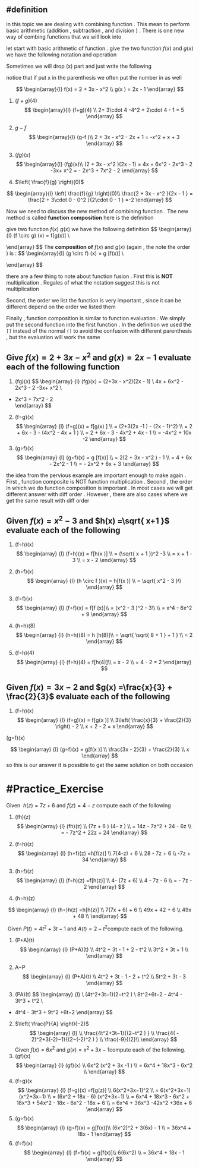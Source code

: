 




## #definition    

in this topic we are dealing with combining function . This mean to perform basic arithmetic (addition , subtraction , and division   ) . There is one new way of combing functions that we will look into 

let start with basic arithmetic of function . give the two function $f(x)$ and  $g(x)$ we have the following notation and operation 



Sometimes we will drop  (x) part and just write the following 

notice that if put x in the  parenthesis  we often put the number in as well 

$$
\begin{array}{l}
f(x)  = 2 + 3x - x^2    \\
g(x ) = 2x  - 1  
\end{array}
$$
1. $(f+g)(4)$
$$
\begin{array}{l}
(f+g)(4) \\
2+  3\cdot 4   -4^2   + 2\cdot 4  - 1   = 5 
\end{array}
$$


2. $g−f$
$$
\begin{array}{l}
(g-f )\\
2  +  3x   - x^2  - 2x   + 1   = -x^2 + x + 3 
\end{array}
$$
3. $(fg)(x)$
$$
\begin{array}{l}
(fg)(x)\\
(2 + 3x - x^2 )(2x  -  1)   =  4x   +  6x^2 - 2x^3  -  2 -3x+ x^2  = - 2x^3 + 7x^2 - 2  
\end{array}
$$
4. $\left( \frac{f}{g} \right)(0)$

$$
\begin{array}{l}
\left( \frac{f}{g} \right)(0)\\
\frac{2 + 3x - x^2 }{2x  - 1   }    = \frac{2 + 3\cdot 0  - 0^2 }{2\cdot 0  - 1   }  =-2 
\end{array}
$$

Now we need to discuss the new method of combining function . The new method is called **function composition** here is the definition 

give two function $f(x)$  $g(x)$ we have the following definition 
$$
\begin{array}{l}
(f \circ  g) (x)  = f[g(x)]  \\

\end{array}
$$
The **composition  of**  $f(x)$ and   $g(x)$   (again ,  the note the order ) is : 
$$
\begin{array}{l}
(g \circ f) (x) = g [f(x)] \\

\end{array}
$$

there are a few thing to note about function fusion . First this is **NOT** multiplication . Regales  of what the notation suggest  this is not multiplication 

Second,  the order we list the function  is very important , since it can be different depend on the order we listed them 

Finally , function  composition  is similar to function evaluation . We simply put the second function into the first function .  In the definition we used the `[]` instead of the normal `()` to avoid the confusion with different parenthesis , but the evaluation will work the same 

##  Give $f(x)  =2+3x  - x^2$ and $g(x) =2x - 1$ evaluate  each  of the following function 

1. (fg)(x)
$$
\begin{array} {l}
 (fg)(x)  = (2+3x  - x^2)(2x - 1)  \\
 4x   +  6x^2 - 2x^3  -  2 -3x+ x^2    \\
- 2x^3 + 7x^2 - 2  
\end{array} 
$$
2. (f∘g)(x)
$$
\begin{array} {l}
(f∘g)(x) = f[g(x) ] \\
 = (2+3(2x   -1 )  - (2x - 1)^2)  \\
= 2   + 6x   - 3  - (4x^2  - 4x   + 1 )  \\
=  2 + 6x - 3 -  4x^2 + 4x  - 1   \\
= -4x^2 + 10x -2 
\end{array} 
$$
3. (g∘f)(x) 
$$
\begin{array} {l}
(g∘f)(x)  = g [f(x)] \\
= 2(2 +  3x -  x^2 )  - 1  \\
 = 4 + 6x -  2x^2   - 1   \\
= -  2x^2 +  6x   + 3  
\end{array} 
$$

the idea from the pervious  example are important enough to make again . First  , function composite  is NOT  function multiplication . Second , the order in which we do function composition is important . In  most cases we will get different answer with diff order . However , there are also cases where we get the same result with diff order 
## Given $f(x) = x^2 - 3$ and $h(x) =\sqrt{ x+1 }$ evaluate each of the following 
1. (f∘h)(x)
$$
\begin{array} {l}
(f∘h)(x) = f[h(x )] \\
=  (\sqrt{   x + 1  })^2  -3 \\
 = x  + 1  - 3  \\
= x   -  2   
\end{array} 
$$
2. (h∘f)(x)
$$
\begin{array} {l}
(h \circ f )(x) = h[f(x )] \\
=  \sqrt{   x^2  - 3 }\\ 
\end{array} 
$$

3. (f∘f)(x)
$$
\begin{array} {l}
(f∘f)(x) = f[f (x)]\\
= (x^2   - 3  )^2 - 3\\   \\
 = x^4  - 6x^2   + 9 
\end{array} 
$$

4. (h∘h)(8)
$$
\begin{array} {l}
(h∘h)(8)  = h [h(8)]\\
= \sqrt{ \sqrt{ 8 + 1 } + 1 } \\
  = 2
\end{array} 
$$
5. (f∘h)(4) 
$$
\begin{array} {l}
(f∘h)(4)   = f[h(4)]\\
= x   -  2     \\
 =  4 - 2 =  2 
\end{array} 
$$

##  Given  $f(x)  =  3x   - 2$  and $g(x) =\frac{x}{3} + \frac{2}{3}$ evaluate each of the following 

1. (f∘h)(x)
$$
\begin{array} {l}
(f∘g)(x)    =  f[g(x )]  \\
3\left( \frac{x}{3} +  \frac{2}{3} \right)   - 2    \\
x  + 2   -  2  =   x     
\end{array} 
$$

  
(g∘f)(x) 


$$
\begin{array} {l}
(g∘f)(x)      =  g[f(x )]  \\
\frac{3x   - 2}{3}  + \frac{2}{3}  \\
x   
\end{array} 
$$
so this is our  answer it is possible to get the same solution on both  occasion


# #Practice_Exercise  

Given  $h(z)=7z+6$ and $f(z)=4−z$ compute each of the following 
1. (fh)(z)
$$
\begin{array} {l}
(fh)(z)  \\
(7z  + 6 ) (4-  z )   \\
= 14z -  7z^2 +  24 -  6z   \\
 =  -  7z^2 + 22z  + 24 
\end{array} 
$$

2.  (f∘h)(z)
$$
\begin{array} {l}
(h∘f)(z) =h[f(z)]    \\
7(4-z) +  6   \\
28  - 7z  +  6  \\
-7z + 34  
\end{array} 
$$
3.  (h∘f)(z)
$$
\begin{array} {l}
(f∘h)(z) =f[h(z)]  \\
4-  (7z + 6)  \\
4 -  7z  -  6  \\
= - 7z - 2 
\end{array} 
$$
4.  (h∘h)(z) 

$$
\begin{array} {l}
(h∘)h(z) =h[h(z)]  \\
7(7x + 6) + 6    \\
49x  +  42  +  6  \\
49x +   48 \\
\end{array} 
$$


 Given $P(t)=4t^2+3t−1$ and $A(t)=2−t^2$compute each of the following. 
1. (P+A)(t) 
$$
\begin{array} {l}
(P+A)(t)    \\
  4t^2 +  3t  - 1   + 2  -  t^2  \\
3t^2   +  3t + 1 \\
\end{array} 
$$

2.  A−P
$$
\begin{array} {l}
(P+A)(t)    \\
  4t^2 +  3t  - 1 -  2  +  t^2  \\
5t^2  + 3t  - 3  
\end{array} 
$$
3.  (PA)(t)
$$
\begin{array} {l}  \\
(4t^2+3t−1)(2−t^2 )  \\
8t^2+6t−2  -  4t^4 - 3t^3 + t^2   \\
  -  4t^4 - 3t^3  +  9t^2 +6t−2 
\end{array} 
$$
2.  $\left( \frac{P}{A} \right)(−2)$ 
$$
\begin{array} {l}  \\
\frac{4t^2+3t−1}{(2−t^2 ) }  \\
 \frac{4( - 2)^2+3(-2)−1}{(2−(-2)^2 ) }  \\
 \frac{-9}{(2}\\
\end{array} 
$$
Given $f(x)=6x^2$ and $g(x)=x^2+3x−1$compute each of the following. 
3. (gf)(x)
$$
\begin{array} {l}
(gf)(x) \\
6x^2 (x^2    + 3x   -1 )  \\
= 6x^4  +  18x^3  - 6x^2    \\
\end{array} 
$$
4.  (f∘g)(x
$$
\begin{array} {l}
(f∘g)(x) =f[g(z)]    \\
6(x^2+3x−1)^2  \\
= 6(x^2+3x−1)(x^2+3x−1) \\
 = (6x^2  + 18x  - 6) (x^2+3x−1)   \\
 =  6x^4   + 18x^3 -  6x^2 +  18x^3 + 54x^2 -  18x   -  6x^2 - 18x + 6  \\
= 6x^4  + 36x^3 -42x^2 +36x  +  6 
\end{array} 
$$
5.  (g∘f)(x)
$$
\begin{array} {l}
(g∘f)(x)   =   g[f(x)]\\
(6x^2)^2  +  3(6x) -  1   \\
= 36x^4  +  18x -  1  
\end{array} 
$$
6.  (f∘f)(x) 
$$
\begin{array} {l}
(f∘f)(x)   =   g[f(x)]\\
6(6x^2) \\
= 36x^4  +  18x -  1  
\end{array} 
$$